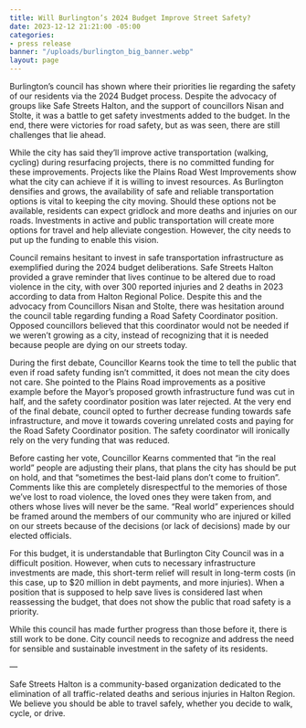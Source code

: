 ```yaml
---
title: Will Burlington’s 2024 Budget Improve Street Safety?
date: 2023-12-12 21:21:00 -05:00
categories:
- press release
banner: "/uploads/burlington_big_banner.webp"
layout: page
---
```


Burlington’s council has shown where their priorities lie regarding the safety of our residents via the 2024 Budget process. Despite the advocacy of groups like Safe Streets Halton, and the support of councillors Nisan and Stolte, it was a battle to get safety investments added to the budget. In the end, there were victories for road safety, but as was seen, there are still challenges that lie ahead.

While the city has said they’ll improve active transportation (walking, cycling) during resurfacing projects, there is no committed funding for these improvements. Projects like the Plains Road West Improvements show what the city can achieve if it is willing to invest resources. As Burlington densifies and grows, the availability of safe and reliable transportation options is vital to keeping the city moving. Should these options not be available, residents can expect gridlock and more deaths and injuries on our roads. Investments in active and public transportation will create more options for travel and help alleviate congestion. However, the city needs to put up the funding to enable this vision.

Council remains hesitant to invest in safe transportation infrastructure as exemplified during the 2024 budget deliberations. Safe Streets Halton provided a grave reminder that lives continue to be altered due to road violence in the city, with over 300 reported injuries and 2 deaths in 2023 according to data from Halton Regional Police. Despite this and the advocacy from Councillors Nisan and Stolte, there was hesitation around the council table regarding funding a Road Safety Coordinator position. Opposed councillors believed that this coordinator would not be needed if we weren’t growing as a city, instead of recognizing that it is needed because people are dying on our streets today.

During the first debate, Councillor Kearns took the time to tell the public that even if road safety funding isn’t committed, it does not mean the city does not care. She pointed to the Plains Road improvements as a positive example before the Mayor’s proposed growth infrastructure fund was cut in half, and the safety coordinator position was later rejected. At the very end of the final debate, council opted to further decrease funding towards safe infrastructure, and move it towards covering unrelated costs and paying for the Road Safety Coordinator position. The safety coordinator will ironically rely on the very funding that was reduced.

Before casting her vote, Councillor Kearns commented that “in the real world” people are adjusting their plans, that plans the city has should be put on hold, and that “sometimes the best-laid plans don’t come to fruition”. Comments like this are completely disrespectful to the memories of those we’ve lost to road violence, the loved ones they were taken from, and others whose lives will never be the same. “Real world” experiences should be framed around the members of our community who are injured or killed on our streets because of the decisions (or lack of decisions) made by our elected officials.

For this budget, it is understandable that Burlington City Council was in a difficult position. However, when cuts to necessary infrastructure investments are made, this short-term relief will result in long-term costs (in this case, up to $20 million in debt payments, and more injuries). When a position that is supposed to help save lives is considered last when reassessing the budget, that does not show the public that road safety is a priority.

While this council has made further progress than those before it, there is still work to be done. City council needs to recognize and address the need for sensible and sustainable investment in the safety of its residents.

—

Safe Streets Halton is a community-based organization dedicated to the elimination of all traffic-related deaths and serious injuries in Halton Region. We believe you should be able to travel safely, whether you decide to walk, cycle, or drive.